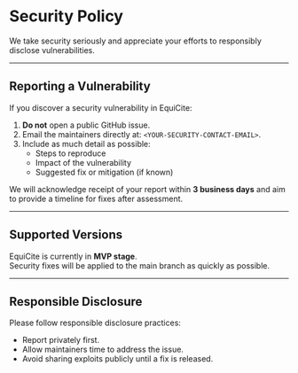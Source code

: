 # Security Policy

We take security seriously and appreciate your efforts to responsibly disclose vulnerabilities.

---

## Reporting a Vulnerability

If you discover a security vulnerability in EquiCite:

1. **Do not** open a public GitHub issue.  
2. Email the maintainers directly at: `<YOUR-SECURITY-CONTACT-EMAIL>`.  
3. Include as much detail as possible:  
   - Steps to reproduce  
   - Impact of the vulnerability  
   - Suggested fix or mitigation (if known)  

We will acknowledge receipt of your report within **3 business days** and aim to provide a timeline for fixes after assessment.

---

## Supported Versions

EquiCite is currently in **MVP stage**.  
Security fixes will be applied to the main branch as quickly as possible.  

---

## Responsible Disclosure

Please follow responsible disclosure practices:  
- Report privately first.  
- Allow maintainers time to address the issue.  
- Avoid sharing exploits publicly until a fix is released.  
